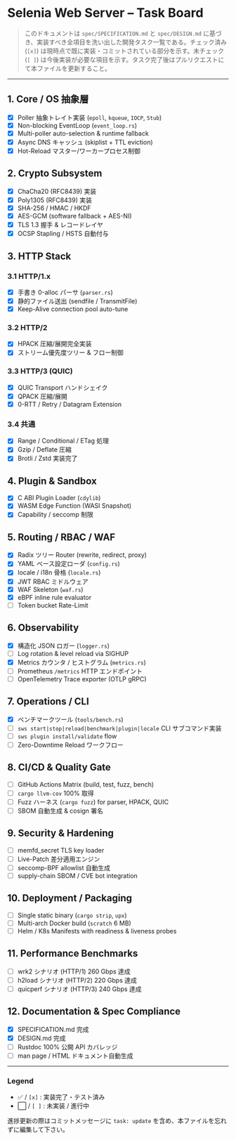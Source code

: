 # Selenia Web Server – Task Board

> このドキュメントは `spec/SPECIFICATION.md` と `spec/DESIGN.md` に基づき、実装すべき全項目を洗い出した開発タスク一覧である。チェック済み (`[x]`) は現時点で既に実装・コミットされている部分を示す。未チェック (`[ ]`) は今後実装が必要な項目を示す。タスク完了後はプルリクエストにて本ファイルを更新すること。

---

## 1. Core / OS 抽象層
- [x] Poller 抽象トレイト実装 (`epoll`, `kqueue`, `IOCP`, `Stub`)
- [x] Non-blocking EventLoop (`event_loop.rs`)
- [x] Multi-poller auto-selection & runtime fallback
- [x] Async DNS キャッシュ (skiplist + TTL eviction)
- [x] Hot-Reload マスター/ワーカープロセス制御

## 2. Crypto Subsystem
- [x] ChaCha20 (RFC8439) 実装
- [x] Poly1305 (RFC8439) 実装
- [x] SHA-256 / HMAC / HKDF
- [x] AES-GCM (software fallback + AES-NI)
- [x] TLS 1.3 握手 & レコードレイヤ
- [x] OCSP Stapling / HSTS 自動付与

## 3. HTTP Stack
### 3.1 HTTP/1.x
- [x] 手書き 0-alloc パーサ (`parser.rs`)
- [x] 静的ファイル送出 (sendfile / TransmitFile)
- [x] Keep-Alive connection pool auto-tune

### 3.2 HTTP/2
- [x] HPACK 圧縮/展開完全実装
- [x] ストリーム優先度ツリー & フロー制御

### 3.3 HTTP/3 (QUIC)
- [x] QUIC Transport ハンドシェイク
- [x] QPACK 圧縮/展開
- [x] 0-RTT / Retry / Datagram Extension

### 3.4 共通
- [x] Range / Conditional / ETag 処理
- [x] Gzip / Deflate 圧縮
- [x] Brotli / Zstd 実装完了

## 4. Plugin & Sandbox
- [x] C ABI Plugin Loader (`cdylib`)
- [x] WASM Edge Function (WASI Snapshot)
- [x] Capability / seccomp 制限

## 5. Routing / RBAC / WAF
- [x] Radix ツリー Router (rewrite, redirect, proxy)
- [x] YAML ベース設定ローダ (`config.rs`)
- [x] locale / i18n 骨格 (`locale.rs`)
- [x] JWT RBAC ミドルウェア
- [x] WAF Skeleton (`waf.rs`)
- [x] eBPF inline rule evaluator
- [ ] Token bucket Rate-Limit

## 6. Observability
- [x] 構造化 JSON ロガー (`logger.rs`)
- [ ] Log rotation & level reload via SIGHUP
- [x] Metrics カウンタ / ヒストグラム (`metrics.rs`)
- [ ] Prometheus `/metrics` HTTP エンドポイント
- [ ] OpenTelemetry Trace exporter (OTLP gRPC)

## 7. Operations / CLI
- [x] ベンチマークツール (`tools/bench.rs`)
- [ ] `sws start|stop|reload|benchmark|plugin|locale` CLI サブコマンド実装
- [ ] `sws plugin install/validate` flow
- [ ] Zero-Downtime Reload ワークフロー

## 8. CI/CD & Quality Gate
- [ ] GitHub Actions Matrix (build, test, fuzz, bench)
- [ ] `cargo llvm-cov` 100% 取得
- [ ] Fuzz ハーネス (`cargo fuzz`) for parser, HPACK, QUIC
- [ ] SBOM 自動生成 & cosign 署名

## 9. Security & Hardening
- [ ] memfd_secret TLS key loader
- [ ] Live-Patch 差分適用エンジン
- [ ] seccomp-BPF allowlist 自動生成
- [ ] supply-chain SBOM / CVE bot integration

## 10. Deployment / Packaging
- [ ] Single static binary (`cargo strip`, `upx`)
- [ ] Multi-arch Docker build (`scratch` 6 MB)
- [ ] Helm / K8s Manifests with readiness & liveness probes

## 11. Performance Benchmarks
- [ ] wrk2 シナリオ (HTTP/1) 260 Gbps 達成
- [ ] h2load シナリオ (HTTP/2) 220 Gbps 達成
- [ ] quicperf シナリオ (HTTP/3) 240 Gbps 達成

## 12. Documentation & Spec Compliance
- [x] SPECIFICATION.md 完成
- [x] DESIGN.md 完成
- [ ] Rustdoc 100% 公開 API カバレッジ
- [ ] man page / HTML ドキュメント自動生成

---

### Legend
- ✅ / `[x]` : 実装完了・テスト済み
- ⬜️ / `[ ]` : 未実装 / 進行中

進捗更新の際はコミットメッセージに `task: update` を含め、本ファイルを忘れずに編集して下さい。 